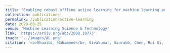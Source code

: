 ```yaml
---
title: "Enabling robust offline active learning for machine learning potentials using simple physics-based priors"
collection: publications
permalink: /publication/active-learning
date: 2020-08-25
venue: 'Machine Learning Science & Technology'
link: 'https://arxiv.org/abs/2008.10773'
image: '../images/AL.png'
citation: '<b>Shuaibi, Muhammed</b>, Sivakumar, Saurabh, Chen, Rui Qi, and Ulissi, W. Zachary.  Enabling robust offline  active  learning  for  machine  learning  potentials  using  simple  physics-based  priors. <i>arXivpreprint arXiv:2008.10773</i>'
---
```

